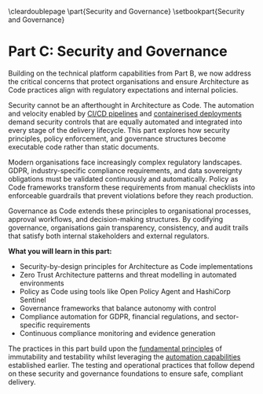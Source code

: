 \cleardoublepage
\part{Security and Governance}
\setbookpart{Security and Governance}

# Part C: Security and Governance

Building on the technical platform capabilities from Part B, we now address the critical concerns that protect organisations and ensure Architecture as Code practices align with regulatory expectations and internal policies.

Security cannot be an afterthought in Architecture as Code. The automation and velocity enabled by [CI/CD pipelines](05_automation_devops_cicd.md) and [containerised deployments](07_containerization.md) demand security controls that are equally automated and integrated into every stage of the delivery lifecycle. This part explores how security principles, policy enforcement, and governance structures become executable code rather than static documents.

Modern organisations face increasingly complex regulatory landscapes. GDPR, industry-specific compliance requirements, and data sovereignty obligations must be validated continuously and automatically. Policy as Code frameworks transform these requirements from manual checklists into enforceable guardrails that prevent violations before they reach production.

Governance as Code extends these principles to organisational processes, approval workflows, and decision-making structures. By codifying governance, organisations gain transparency, consistency, and audit trails that satisfy both internal stakeholders and external regulators.

**What you will learn in this part:**

- Security-by-design principles for Architecture as Code implementations
- Zero Trust Architecture patterns and threat modelling in automated environments
- Policy as Code using tools like Open Policy Agent and HashiCorp Sentinel
- Governance frameworks that balance autonomy with control
- Compliance automation for GDPR, financial regulations, and sector-specific requirements
- Continuous compliance monitoring and evidence generation

The practices in this part build upon the [fundamental principles](02_fundamental_principles.md) of immutability and testability whilst leveraging the [automation capabilities](05_automation_devops_cicd.md) established earlier. The testing and operational practices that follow depend on these security and governance foundations to ensure safe, compliant delivery.
